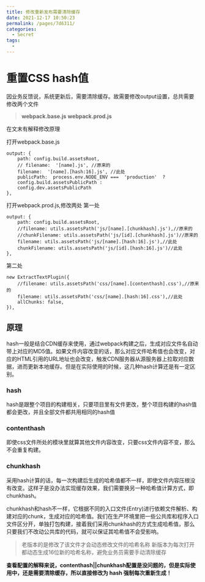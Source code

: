 ```yaml
---
title: 修改重新发布需要清除缓存
date: 2021-12-17 10:50:23
permalink: /pages/7d6311/
categories:
  - Secret
tags:
  - 
---
```

# 重置CSS hash值

因业务反馈说，系统更新后，需要清除缓存。故需要修改output设置，总共需要修改两个文件 
> **webpack.base.js**
> **webpack.prod.js**

在文末有解释修改原理

打开webpack.base.js

    output: {
		path: config.build.assetsRoot,
		// filename:  '[name].js', //原来的
		filename:  '[name].[hash:16].js', //此处 
		publicPath:  process.env.NODE_ENV ===  'production'  ?
		config.build.assetsPublicPath :
		config.dev.assetsPublicPath
	},




打开webpack.prod.js,修改两处
第一处

    output: {
    	path: config.build.assetsRoot,
    	//filename: utils.assetsPath('js/[name].[chunkhash].js'),//原来的
		//chunkFilename: utils.assetsPath('js/[id].[chunkhash].js')//原来的
    	filename: utils.assetsPath('js/[name].[hash:16].js'),//此处
    	chunkFilename: utils.assetsPath('js/[id].[hash:16].js')//此处
    },


第二处

    new ExtractTextPlugin({
	    //filename: utils.assetsPath('css/[name].[contenthash].css'),//原来的
    	filename: utils.assetsPath('css/[name].[hash:16].css'),//此处
    	allChunks: false,
    }),





## 原理

hash一般是结合CDN缓存来使用，通过webpack构建之后，生成对应文件名自动带上对应的MD5值。如果文件内容改变的话，那么对应文件哈希值也会改变，对应的HTML引用的URL地址也会改变，触发CDN服务器从源服务器上拉取对应数据，进而更新本地缓存。但是在实际使用的时候，这几种hash计算还是有一定区别。

### hash
hash是跟整个项目的构建相关，只要项目里有文件更改，整个项目构建的hash值都会更改，并且全部文件都共用相同的hash值

### contenthash
即使css文件所处的模块里就算其他文件内容改变，只要css文件内容不变，那么不会重复构建。

### chunkhash

采用hash计算的话，每一次构建后生成的哈希值都不一样，即使文件内容压根没有改变。这样子是没办法实现缓存效果，我们需要换另一种哈希值计算方式，即chunkhash。  

chunkhash和hash不一样，它根据不同的入口文件(Entry)进行依赖文件解析、构建对应的chunk，生成对应的哈希值。我们在生产环境里把一些公共库和程序入口文件区分开，单独打包构建，接着我们采用chunkhash的方式生成哈希值，那么只要我们不改动公共库的代码，就可以保证其哈希值不会受影响。

> 老版本的是修改了该文件才会动态修改文件的哈希名称
> 新版本为每次打开都动态生成16位新的哈希名称，避免业务员需要手动清除缓存

**查看配置的解释来说，contenthash||chunkhash配置是没问题的，但是实际使用中，还是需要清除缓存，所以直接修改为 hash 强制每次重新生成！**
<!--stackedit_data:
eyJoaXN0b3J5IjpbLTE5MDk1MzYyNjhdfQ==
-->